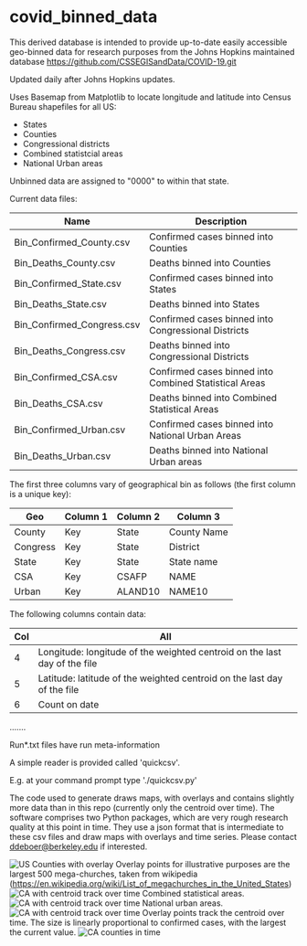 # covid_binned_data

This derived database is intended to provide up-to-date easily accessible geo-binned data for research purposes from the Johns Hopkins maintained database
https://github.com/CSSEGISandData/COVID-19.git

Updated daily after Johns Hopkins updates.

Uses Basemap from Matplotlib to locate longitude and latitude into Census Bureau shapefiles for all US:
* States
* Counties
* Congressional districts
* Combined statistcial areas
* National Urban areas

Unbinned data are assigned to "0000" to within that state.

Current data files:

Name                       | Description
---------------------------|----------------------
Bin_Confirmed_County.csv   | Confirmed cases binned into Counties
Bin_Deaths_County.csv      | Deaths binned into Counties
Bin_Confirmed_State.csv    | Confirmed cases binned into States
Bin_Deaths_State.csv       | Deaths binned into States
Bin_Confirmed_Congress.csv | Confirmed cases binned into Congressional Districts
Bin_Deaths_Congress.csv    | Deaths binned into Congressional Districts
Bin_Confirmed_CSA.csv      | Confirmed cases binned into Combined Statistical Areas
Bin_Deaths_CSA.csv         | Deaths binned into Combined Statistical Areas
Bin_Confirmed_Urban.csv    | Confirmed cases binned into National Urban Areas
Bin_Deaths_Urban.csv       | Deaths binned into National Urban areas

The first three columns vary of geographical bin as follows (the first column is a unique key):

Geo      | Column 1 |Column 2 | Column 3
---------|----------|---------|---------
County   | Key      | State   | County Name
Congress | Key      | State   | District
State    | Key      | State   | State name
CSA      | Key      | CSAFP   | NAME
Urban    | Key      | ALAND10 | NAME10

The following columns contain data:

Col | All
----|------
4   | Longitude:  longitude of the weighted centroid on the last day of the file
5   | Latitude:  latitude of the weighted centroid on the last day of the file
6   | Count on date
.......


Run*.txt files have run meta-information

A simple reader is provided called 'quickcsv'.

E.g. at your command prompt type './quickcsv.py'

The code used to generate draws maps, with overlays and contains slightly more data than in this repo
(currently only the centroid over time).  The software comprises two Python packages, which are very rough
research quality at this point in time.  They use a json format that is intermediate to these csv files and
draw maps with overlays and time series.
Please contact ddeboer@berkeley.edu if interested.


![US Counties with overlay](https://astro.berkeley.edu/~ddeboer/uswithmega.png)
Overlay points for illustrative purposes are the largest 500 mega-churches, taken from wikipedia (https://en.wikipedia.org/wiki/List_of_megachurches_in_the_United_States)
![CA with centroid track over time](https://astro.berkeley.edu/~ddeboer/CSA_200411.png)
Combined statistical areas.
![CA with centroid track over time](https://astro.berkeley.edu/~ddeboer/Urban_200412.png)
National urban areas.
![CA with centroid track over time](https://astro.berkeley.edu/~ddeboer/CA_track.png)
Overlay points track the centroid over time.  The size is linearly proportional to confirmed cases, with the largest the current value.
![CA counties in time](https://astro.berkeley.edu/~ddeboer/CA_County-4_10_20.png)
